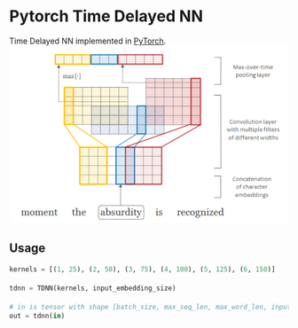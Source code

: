 # Pytorch Time Delayed NN
Time Delayed NN implemented in [PyTorch](http://www.pytorch.org).
![TDNN](images/TDNN.png)

## Usage

```python
kernels = [(1, 25), (2, 50), (3, 75), (4, 100), (5, 125), (6, 150)]

tdnn = TDNN(kernels, input_embedding_size)

# in is tensor with shape [batch_size, max_seq_len, max_word_len, input_embedding_size]
out = tdnn(in)
```


